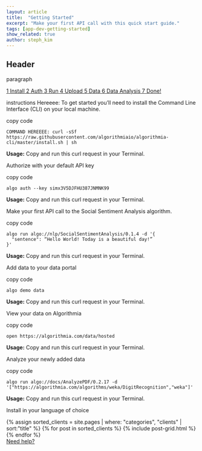 ```yaml
---
layout: article
title:  "Getting Started"
excerpt: "Make your first API call with this quick start guide."
tags: [app-dev-getting-started]
show_related: true
author: steph_kim
---
```

## Header
paragraph

<div class="nav nav-tabs sub-nav app-nav gs__nav">
  <a href="#gs--install" class="active" data-toggle="tab" role="tab">
    <span class="gs__nav--icon">1</span>
    <span>Install</span>
  </a>
  <a href="#gs--auth" data-toggle="tab" role="tab">
    <span class="gs__nav--icon">2</span>
    <span>Auth</span>
  </a>
  <a href="#gs--run" data-toggle="tab" role="tab">
    <span class="gs__nav--icon">3</span>
    <span>Run</span>
  </a>
  <a href="#gs--upload" data-toggle="tab" role="tab">
    <span class="gs__nav--icon">4</span>
    <span>Upload</span>
  </a>
  <a href="#gs--data" data-toggle="tab" role="tab">
    <span class="gs__nav--icon">5</span>
    <span>Data</span>
  </a>
  <a href="#gs--data-analysis" data-toggle="tab" role="tab">
    <span class="gs__nav--icon">6</span>
    <span>Data Analysis</span>
  </a>
  <a href="#gs--done" data-toggle="tab" role="tab">
    <span class="gs__nav--icon">7</span>
    <span>Done!</span>
  </a>
</div>

<div class="tab-content">
  <section class="tab-pane active" id="gs--install" role="tabpanel">
    <p class="text-gray">instructions Hereeee: To get started you’ll need to install the Command Line Interface (CLI) on your local machine.</p>
    <div class="text-right"><a class="btn btn-xs">copy code</a></div>
    <pre class="gs__code"><code class="hljs">COMMAND HEREEEE: curl -sSf https://raw.githubusercontent.com/algorithmiaio/algorithmia-cli/master/install.sh | sh</code></pre>
    <p><b>Usage:</b> Copy and run this curl request in your Terminal.</p>
  </section>
</div>

<div class="tab-content">
  <section class="tab-pane" id="gs--auth" role="tabpanel">
    <!-- TODO: If not signed up prompt user to signup to get key -->
    <p class="text-gray">Authorize with your default API key</p>
    <div class="text-right"><a class="btn btn-xs">copy code</a></div>
    <pre class="gs__code"><code class="hljs">algo auth --key simx3V5DJFHU387JNMNK99</code></pre>
    <p><b>Usage:</b> Copy and run this curl request in your Terminal.</p>
  </section>
</div>

<div class="tab-content">
  <section class="tab-pane" id="gs--run" role="tabpanel">
    <p class="text-gray">Make your first API call to the Social Sentiment Analysis algorithm.</p>
    <div class="text-right"><a class="btn btn-xs">copy code</a></div>
    <pre class="gs__code"><code class="hljs">algo run algo://nlp/SocialSentimentAnalysis/0.1.4 -d '{
  "sentence": “Hello World! Today is a beautiful day!”
}'</code></pre>
    <p><b>Usage:</b> Copy and run this curl request in your Terminal.</p>
  </section>
</div>

<div class="tab-content">
  <section class="tab-pane" id="gs--upload" role="tabpanel">
    <p class="text-gray">Add data to your data portal</p>
    <div class="text-right"><a class="btn btn-xs">copy code</a></div>
    <pre class="gs__code"><code class="hljs">algo demo data</code></pre>
    <p><b>Usage:</b> Copy and run this curl request in your Terminal.</p>
  </section>
</div>

<div class="tab-content">
  <section class="tab-pane" id="gs--data" role="tabpanel">
    <p class="text-gray">View your data on Algorithmia</p>
    <div class="text-right"><a class="btn btn-xs">copy code</a></div>
    <pre class="gs__code"><code class="hljs">open https://algorithmia.com/data/hosted</code></pre>
    <p><b>Usage:</b> Copy and run this curl request in your Terminal.</p>
  </section>
</div>

<div class="tab-content">
  <section class="tab-pane" id="gs--data-analysis" role="tabpanel">
    <p class="text-gray">Analyze your newly added data</p>
    <div class="text-right"><a class="btn btn-xs">copy code</a></div>
    <pre class="gs__code"><code class="hljs">algo run algo://docs/AnalyzePDF/0.2.17 -d '["https://algorithmia.com/algorithms/weka/DigitRecognition","weka"]'</code></pre>
    <p><b>Usage:</b> Copy and run this curl request in your Terminal.</p>
  </section>
</div>

<div class="tab-content">
  <section class="tab-pane" id="gs--done" role="tabpanel">
    <p class="text-gray">Install in your language of choice</p>
    <div class="row lang-tile-container">
      {% assign sorted_clients = site.pages | where: "categories", "clients" | sort:"title" %}
      {% for post in sorted_clients %}
        {% include post-grid.html %}
      {% endfor %}
    </div>
  </section>
</div>

<div class="text-right m-T-l">
  <a href="">Need help?</a>
</div>